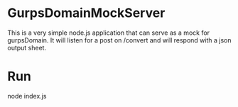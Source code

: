 # GurpsDomainMockServer 

This is a very simple node.js application that can serve as a mock 
for gurpsDomain. It will listen for a post on /convert and will respond 
with a json output sheet.

# Run
node index.js